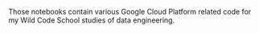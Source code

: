 Those notebooks contain various Google Cloud Platform related code for my Wild Code School studies of data engineering. 
